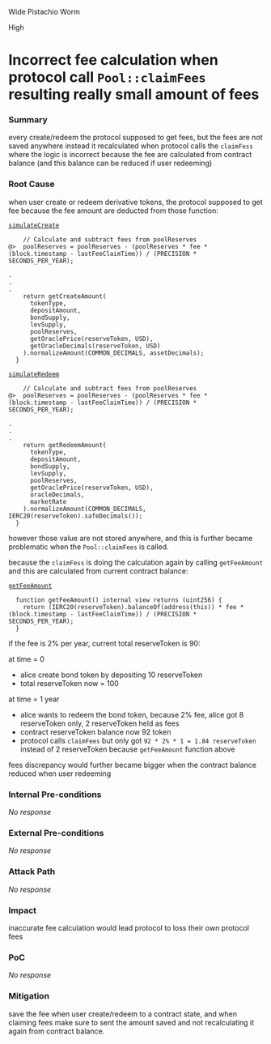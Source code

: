 Wide Pistachio Worm

High

# Incorrect fee calculation when protocol call `Pool::claimFees` resulting really small amount of fees

### Summary

every create/redeem the protocol supposed to get fees, but the fees are not saved anywhere instead it recalculated when protocol calls the `claimFess` where the logic is incorrect because the fee are calculated from contract balance (and this balance can be reduced if user redeeming)

### Root Cause

when user create or redeem derivative tokens, the protocol supposed to get fee because the fee amount are deducted from those function:

[`simulateCreate`](https://github.com/sherlock-audit/2024-12-plaza-finance/blob/main/plaza-evm/src/Pool.sol#L262-L293)
```solidity
    // Calculate and subtract fees from poolReserves
@>  poolReserves = poolReserves - (poolReserves * fee * (block.timestamp - lastFeeClaimTime)) / (PRECISION * SECONDS_PER_YEAR);

.
.
.
    return getCreateAmount(
      tokenType,
      depositAmount,
      bondSupply,
      levSupply,
      poolReserves,
      getOraclePrice(reserveToken, USD),
      getOracleDecimals(reserveToken, USD)
    ).normalizeAmount(COMMON_DECIMALS, assetDecimals);
  }
```

[`simulateRedeem`](https://github.com/sherlock-audit/2024-12-plaza-finance/blob/main/plaza-evm/src/Pool.sol#L422-L451)
```solidity
    // Calculate and subtract fees from poolReserves
@>  poolReserves = poolReserves - (poolReserves * fee * (block.timestamp - lastFeeClaimTime)) / (PRECISION * SECONDS_PER_YEAR);

.
.
.
    return getRedeemAmount(
      tokenType,
      depositAmount,
      bondSupply,
      levSupply,
      poolReserves,
      getOraclePrice(reserveToken, USD),
      oracleDecimals,
      marketRate
    ).normalizeAmount(COMMON_DECIMALS, IERC20(reserveToken).safeDecimals());
  }
```

however those value are not stored anywhere, and this is further became problematic when the `Pool::claimFees` is called.

because the `claimFess` is doing the calculation again by calling `getFeeAmount` and this are calculated from current contract balance:

[`getFeeAmount`](https://github.com/sherlock-audit/2024-12-plaza-finance/blob/main/plaza-evm/src/Pool.sol#L718-L720)
```solidity
  function getFeeAmount() internal view returns (uint256) {
    return (IERC20(reserveToken).balanceOf(address(this)) * fee * (block.timestamp - lastFeeClaimTime)) / (PRECISION * SECONDS_PER_YEAR);
  }
```

if the fee is 2% per year, current total reserveToken is 90:

at time = 0
- alice create bond token by depositing 10 reserveToken
- total reserveToken now = 100

at time = 1 year
- alice wants to redeem the bond token, because 2% fee, alice got 8 reserveToken only, 2 reserveToken held as fees
- contract reserveToken balance now 92 token
- protocol calls `claimFees` but only got `92 * 2% * 1 = 1.84 reserveToken` instead of 2 reserveToken because `getFeeAmount` function above

fees discrepancy would further became bigger when the contract balance reduced when user redeeming

### Internal Pre-conditions

_No response_

### External Pre-conditions

_No response_

### Attack Path

_No response_

### Impact

inaccurate fee calculation would lead protocol to loss their own protocol fees

### PoC

_No response_

### Mitigation

save the fee when user create/redeem to a contract state, and when claiming fees make sure to sent the amount saved and not recalculating it again from contract balance.